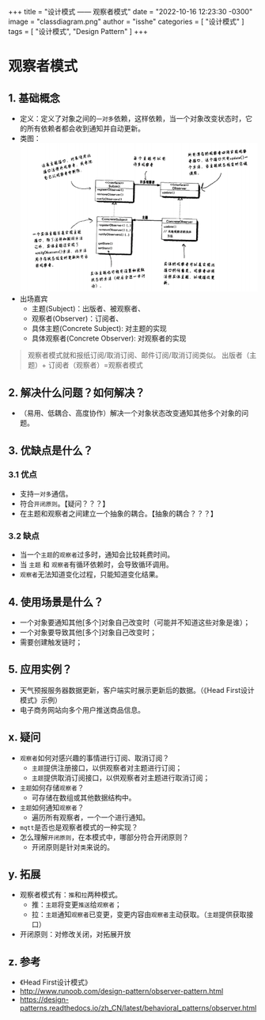 +++
title = "设计模式 —— 观察者模式"
date = "2022-10-16 12:23:30 -0300"
image = "classdiagram.png"
author = "isshe"
categories = [ "设计模式" ]
tags = [ "设计模式", "Design Pattern" ]
+++


# 观察者模式
## 1. 基础概念
* 定义：定义了对象之间的`一对多`依赖，这样依赖，当一个对象改变状态时，它的所有依赖者都会收到通知并自动更新。
* 类图：
![类图](classdiagram.png)
* 出场嘉宾
    * 主题(Subject)：出版者、被观察者、
    * 观察者(Observer)：订阅者、
    * 具体主题(Concrete Subject): 对主题的实现
    * 具体观察者(Concrete Observer): 对观察者的实现


> 观察者模式就和报纸订阅/取消订阅、邮件订阅/取消订阅类似。
> 出版者（主题）+ 订阅者（观察者）=观察者模式

## 2. 解决什么问题？如何解决？
* （易用、低耦合、高度协作）解决一个对象状态改变通知其他多个对象的问题。


## 3. 优缺点是什么？
### 3.1 优点
* 支持`一对多`通信。
* 符合`开闭原则`。【疑问？？？】
* 在主题和观察者之间建立一个抽象的耦合。【抽象的耦合？？？】


### 3.2 缺点
* 当一个`主题`的`观察者`过多时，通知会比较耗费时间。
* 当 `主题` 和 `观察者`有循环依赖时，会导致循环调用。
* `观察者`无法知道变化过程，只能知道变化结果。

## 4. 使用场景是什么？
* 一个对象要通知其他[多个]对象自己改变时（可能并不知道这些对象是谁）；
* 一个对象要导致其他[多个]对象自己改变时；
* 需要创建触发链时；

## 5. 应用实例？
* 天气预报服务器数据更新，客户端实时展示更新后的数据。（《Head First设计模式》示例）
* 电子商务网站向多个用户推送商品信息。

## x. 疑问
* `观察者`如何对感兴趣的事情进行订阅、取消订阅？
    * `主题`提供注册接口，以供观察者对主题进行订阅；
    * `主题`提供取消订阅接口，以供观察者对主题进行取消订阅；
* `主题`如何存储`观察者`？
    * 可存储在数组或其他数据结构中。
* `主题`如何通知`观察者`？
    * 遍历所有观察者，一个一个进行通知。
* `mqtt`是否也是观察者模式的一种实现？
* 怎么理解`开闭原则`，在本模式中，哪部分符合开闭原则？
    * 开闭原则是针对`类`来说的。

## y. 拓展
* 观察者模式有：`推`和`拉`两种模式。
    * 推：`主题`将变更`推送`给`观察者`；
    * 拉：`主题`通知`观察者`已变更，变更内容由`观察者`主动获取。（`主题`提供获取接口）
* 开闭原则：对修改关闭，对拓展开放

## z. 参考
* 《Head First设计模式》
* http://www.runoob.com/design-pattern/observer-pattern.html
* https://design-patterns.readthedocs.io/zh_CN/latest/behavioral_patterns/observer.html




